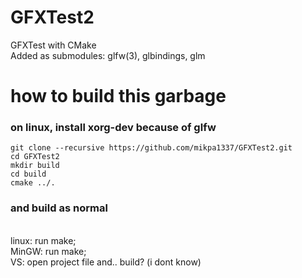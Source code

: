 # GFXTest2
GFXTest with CMake
\
Added as submodules: glfw(3), glbindings, glm
# how to build this garbage
### on linux, install xorg-dev because of glfw
```
git clone --recursive https://github.com/mikpa1337/GFXTest2.git
cd GFXTest2
mkdir build
cd build
cmake ../.
```
### and build as normal
\
linux: run make;
\
MinGW: run make;
\
VS: open project file and.. build? (i dont know)
